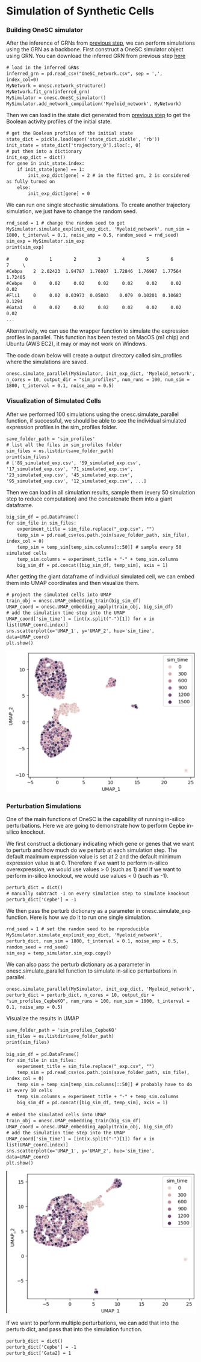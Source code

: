 # Simulation of Synthetic Cells 

### Building OneSC simulator 
After the inference of GRNs from [previous step](infer_grn.md), we can perform simulations using the GRN as a backbone. First construct a OneSC simulator object using GRN. You can download the inferred GRN from previous step [here](https://cnobjects.s3.amazonaws.com/OneSC/OneSC_network.csv)
```
# load in the inferred GRNs 
inferred_grn = pd.read_csv("OneSC_network.csv", sep = ',', index_col=0)
MyNetwork = onesc.network_structure()
MyNetwork.fit_grn(inferred_grn)
MySimulator = onesc.OneSC_simulator()
MySimulator.add_network_compilation('Myeloid_network', MyNetwork)
```
Then we can load in the state dict generated from [previous step](infer_grn.md) to get the Boolean activity profiles of the initial state. 
```
# get the Boolean profiles of the initial state 
state_dict = pickle.load(open('state_dict.pickle', 'rb'))
init_state = state_dict['trajectory_0'].iloc[:, 0]
# put them into a dictionary 
init_exp_dict = dict()
for gene in init_state.index: 
    if init_state[gene] == 1:
        init_exp_dict[gene] = 2 # in the fitted grn, 2 is considered as fully turned on 
    else:
        init_exp_dict[gene] = 0
```
We can run one single stochastic simulations. To create another trajectory simulation, we just have to change the random seed. 
```
rnd_seed = 1 # change the random seed to get  
MySimulator.simulate_exp(init_exp_dict, 'Myeloid_network', num_sim = 1800, t_interval = 0.1, noise_amp = 0.5, random_seed = rnd_seed)
sim_exp = MySimulator.sim_exp
print(sim_exp) 

#      0        1        2        3        4        5        6        7     \
#Cebpa    2  2.02423  1.94787  1.76007  1.72846  1.76987  1.77564  1.72405   
#Cebpe    0     0.02     0.02     0.02     0.02     0.02     0.02     0.02   
#Fli1     0     0.02  0.03973  0.05803    0.079  0.10201  0.10683   0.1294   
#Gata1    0     0.02     0.02     0.02     0.02     0.02     0.02     0.02   
...
```
Alternatively, we can use the wrapper function to simulate the expression profiles in parallel. This function has been tested on MacOS (m1 chip) and Ubuntu (AWS EC2), it may or may not work on Windows.

The code down below will create a output directory called sim_profiles where the simulations are saved.
```
onesc.simulate_parallel(MySimulator, init_exp_dict, 'Myeloid_network', n_cores = 10, output_dir = "sim_profiles", num_runs = 100, num_sim = 1800, t_interval = 0.1, noise_amp = 0.5)
```

### Visualization of Simulated Cells 
After we performed 100 simulations using the onesc.simulate_parallel function, if successful, we should be able to see the individual simulated expression profiles in the sim_profiles folder.
```
save_folder_path = 'sim_profiles'
# list all the files in sim_profiles folder 
sim_files = os.listdir(save_folder_path)
print(sim_files)
# ['89_simulated_exp.csv', '59_simulated_exp.csv', '17_simulated_exp.csv', '71_simulated_exp.csv', '23_simulated_exp.csv', '45_simulated_exp.csv', '95_simulated_exp.csv', '12_simulated_exp.csv', ...]
```
Then we can load in all simulation results, sample them (every 50 simulation step to reduce computation) and the concatenate them into a giant dataframe.
```
big_sim_df = pd.DataFrame()
for sim_file in sim_files: 
    experiment_title = sim_file.replace("_exp.csv", "")
    temp_sim = pd.read_csv(os.path.join(save_folder_path, sim_file), index_col = 0)
    temp_sim = temp_sim[temp_sim.columns[::50]] # sample every 50 simulated cells
    temp_sim.columns = experiment_title + "-" + temp_sim.columns
    big_sim_df = pd.concat([big_sim_df, temp_sim], axis = 1)
```
After getting the giant dataframe of individual simulated cell, we can embed them into UMAP coordinates and then visualize them.
```
# project the simulated cells into UMAP
train_obj = onesc.UMAP_embedding_train(big_sim_df)
UMAP_coord = onesc.UMAP_embedding_apply(train_obj, big_sim_df)
# add the simulation time step into the UMAP 
UMAP_coord['sim_time'] = [int(x.split("-")[1]) for x in list(UMAP_coord.index)]
sns.scatterplot(x='UMAP_1', y='UMAP_2', hue='sim_time', data=UMAP_coord)
plt.show()
```
![Wild-type simulation (UMAP)](./_static/images/wt_UMAP.png)
### Perturbation Simulations 
One of the main functions of OneSC is the capability of running in-silico perturbations. Here we are going to demonstrate how to perform Cepbe in-silico knockout.

We first construct a dictionary indicating which gene or genes that we want to perturb and how much do we perturb at each simulation step. The default maximum expression value is set at 2 and the default minimum expression value is at 0. Therefore if we want to perform in-silico overexpression, we would use values > 0 (such as 1) and if we want to perform in-silico knockout, we would use values < 0 (such as -1).
```
perturb_dict = dict()
# manually subtract -1 on every simulation step to simulate knockout
perturb_dict['Cepbe'] = -1 
```
We then pass the perturb dictionary as a parameter in onesc.simulate_exp function. Here is how we do it to run one single simulation.
```
rnd_seed = 1 # set the random seed to be reproducible 
MySimulator.simulate_exp(init_exp_dict, 'Myeloid_network', perturb_dict, num_sim = 1800, t_interval = 0.1, noise_amp = 0.5, random_seed = rnd_seed)
sim_exp = temp_simulator.sim_exp.copy()
```
We can also pass the perturb dictionary as a parameter in onesc.simulate_parallel function to simulate in-silico perturbations in parallel.
```
onesc.simulate_parallel(MySimulator, init_exp_dict, 'Myeloid_network', perturb_dict = perturb_dict, n_cores = 10, output_dir = "sim_profiles_CepbeKO", num_runs = 100, num_sim = 1800, t_interval = 0.1, noise_amp = 0.5)
```
Visualize the results in UMAP
```
save_folder_path = 'sim_profiles_CepbeKO'
sim_files = os.listdir(save_folder_path)
print(sim_files)

big_sim_df = pd.DataFrame()
for sim_file in sim_files: 
    experiment_title = sim_file.replace("_exp.csv", "")
    temp_sim = pd.read_csv(os.path.join(save_folder_path, sim_file), index_col = 0)
    temp_sim = temp_sim[temp_sim.columns[::50]] # probably have to do it every 10 cells 
    temp_sim.columns = experiment_title + "-" + temp_sim.columns
    big_sim_df = pd.concat([big_sim_df, temp_sim], axis = 1)

# embed the simulated cells into UMAP
train_obj = onesc.UMAP_embedding_train(big_sim_df)
UMAP_coord = onesc.UMAP_embedding_apply(train_obj, big_sim_df)
# add the simulation time step into the UMAP 
UMAP_coord['sim_time'] = [int(x.split("-")[1]) for x in list(UMAP_coord.index)]
sns.scatterplot(x='UMAP_1', y='UMAP_2', hue='sim_time', data=UMAP_coord)
plt.show()
```
![Cebpe-KO simulation (UMAP)](./_static/images/cebpe_ko_UMAP.png)

If we want to perform multiple perturbations, we can add that into the perturb dict, and pass that into the simulation function. 
```
perturb_dict = dict()
perturb_dict['Cepbe'] = -1 
perturb_dict['Gata2] = 1
```